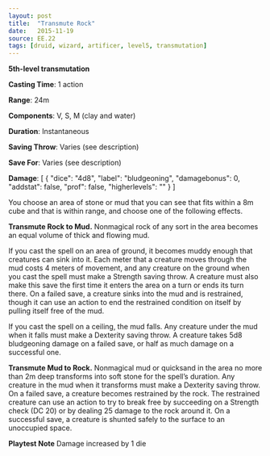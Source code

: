 ```yaml
---
layout: post
title:  "Transmute Rock"
date:   2015-11-19
source: EE.22
tags: [druid, wizard, artificer, level5, transmutation]
---
```


**5th-level transmutation**

**Casting Time**: 1 action

**Range**: 24m

**Components**: V, S, M (clay and water)

**Duration**: Instantaneous

**Saving Throw**: Varies (see description)

**Save For**: Varies (see description)

**Damage**: [ { "dice": "4d8", "label": "bludgeoning", "damagebonus": 0, "addstat": false, "prof": false, "higherlevels": "" } ]

You choose an area of stone or mud that you can see that fits within a 8m cube and that is within range, and choose one of the following effects.

**Transmute Rock to Mud.** Nonmagical rock of any sort in the area becomes an equal volume of thick and flowing mud.

If you cast the spell on an area of ground, it becomes muddy enough that creatures can sink into it. Each meter that a creature moves through the mud costs 4 meters of movement, and any creature on the ground when you cast the spell must make a Strength saving throw. A creature must also make this save the first time it enters the area on a turn or ends its turn there. On a failed save, a creature sinks into the mud and is restrained, though it can use an action to end the restrained condition on itself by pulling itself free of the mud.

If you cast the spell on a ceiling, the mud falls. Any creature under the mud when it falls must make a Dexterity saving throw. A creature takes 5d8 bludgeoning damage on a failed save, or half as much damage on a successful one.

**Transmute Mud to Rock.** Nonmagical mud or quicksand in the area no more than 2m deep transforms into soft stone for the spell’s duration. Any creature in the mud when it transforms must make a Dexterity saving throw. On a failed save, a creature becomes restrained by the rock. The restrained creature can use an action to try to break free by succeeding on a Strength check (DC 20) or by dealing 25 damage to the rock around it. On a successful save, a creature is shunted safely to the surface to an unoccupied space.

**Playtest Note** Damage increased by 1 die
